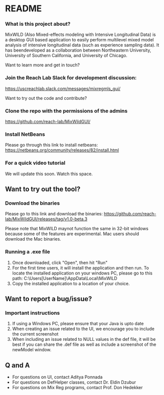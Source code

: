 # README #

### What is this project about? ###
MixWILD (Also Mixed-effects modeling with Intensive Longitudinal Data) is a desktop GUI based application to easily perform multilevel mixed model analysis of intensive longitudinal data (such as experience sampling data). It has beendeveloped as a collaboration between Northeastern University, University of Southern California, and University of Chicago. 

Want to learn more and get in touch?

### Join the Reach Lab Slack for development discussion: ###

https://uscreachlab.slack.com/messages/mixregmls_gui/

Want to try out the code and contribute?

### Clone the repo with the permissions of the admins ###

https://github.com/reach-lab/MixWildGUI/

### Install NetBeans ###

Please go through this link to install netbeans: https://netbeans.org/community/releases/82/install.html

### For a quick video tutorial ###

We will update this soon. Watch this space.

## Want to try out the tool? ##

### Download the binaries ###

Please go to this link and download the binaries: https://github.com/reach-lab/MixWildGUI/releases/tag/v1.0-beta.3

Please note that MixWILD maynot function the same in 32-bit windows because some of the features are experimental. Mac users should download the Mac binaries.

### Running a .exe file ###
1. Once downloaded, click "Open", then hit "Run"
2. For the first time users, it will install the application and then run. To locate the installed application on your windows PC, please go to this path: C:\Users\[UserName]\AppData\Local\MixWILD
3. Copy the installed application to a location of your choice.

## Want to report a bug/issue? ##

### Important instructions ###
1. If using a Windows PC, please ensure that your Java is upto date
2. When creating an issue related to the UI, we encourage you to include the current screenshot
3. When including an issue related to NULL values in the def file, it will be best if you can share the .def file as well as include a screenshot of the newModel window.

## Q and A ##
- For questions on UI, contact Aditya Ponnada
- For questions on DefHelper classes, contact Dr. Eldin Dzubur
- For questions on Mix Reg programs, contact Prof. Don Hedekker


